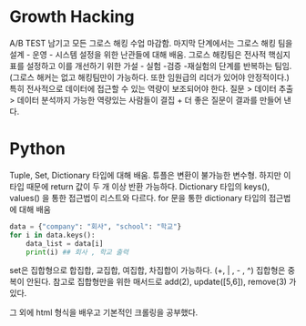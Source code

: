 
# Growth Hacking
A/B TEST 남기고 모든 그로스 해킹 수업 마감함. 마지막 단계에서는 그로스 해킹 팀을 설계 - 운영 - 시스템 설정을 위한 난관들에 대해 배움.
그로스 해킹팀은 전사적 핵심지표를 설정하고 이를 개선하기 위한 가설 - 실험 -검증 -재실험의 단계를 반복하는 팀임.(그로스 해커는 없고 해킹팀만이 가능하다. 또한 임원급의 리더가 있어야 안정적이다.) 특히 전사적으로 데이터에 접근할 수 있는 역량이 보조되어야 한다.
질문 > 데이터 추출 > 데이터 분석까지 가능한 역량있는 사람들이 결집 + 더 좋은 질문이 결과를 만들어 낸다.


# Python
Tuple, Set, Dictionary 타입에 대해 배움. 튜플은 변환이 불가능한 변수형. 하지만 이 타입 때문에 return 값이 두 개 이상 반환 가능하다.
Dictionary 타입의 keys(), values() 을 통한 접근법이 리스트와 다르다. for 문을 통한 dictionary 타입의 접근법에 대해 배움
``` python
data = {"company": "회사", "school": "학교"}
for i in data.keys():
	data_list = data[i]
	print(i) ## 회사 , 학교 출력
```
set은 집합형으로 합집합, 교집합, 여집합, 차집합이 가능하다. (+, | , - , ^) 집합형은 중복이 안된다. 참고로 집합형만을 위한 매서드로 add(2), update([5,6]), remove(3) 가 있다.

그 외에 html 형식을 배우고 기본적인 크롤링을 공부했다.

